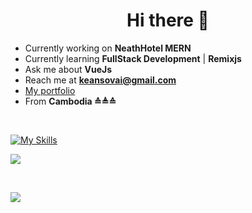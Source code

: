 <h1 align="center">Hi there 👋 </h1>

- Currently working on **NeathHotel MERN**
- Currently learning **FullStack Development** | **Remixjs**
- Ask me about **VueJs**
- Reach me at [**keansovai@gmail.com**](mailto:keansovai@gmail.com)
- [My portfolio](https://sovai.dev)
- From **Cambodia ≙≜≙**

&nbsp;
<p align="center">

[![My Skills](https://skillicons.dev/icons?i=js,ts,vue,nuxtjs,azure,react,vite,react,nextjs,angular,git,nodejs,mongodb,firebase,postman,bash,pnpm,npm,bun,vite,figma,xd,tailwind,mongodb,nginx,aws,docker,sentry,notion,md&theme=light&perline=6)](https://sovai.dev)

</p>

<p >
	<img src="https://raw.githubusercontent.com/catppuccin/catppuccin/main/assets/footers/gray0_ctp_on_line.svg?sanitize=true" />
</p>

&nbsp;

![](https://komarev.com/ghpvc/?username=sovai)
